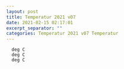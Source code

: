 ```yaml
---
layout: post
title: Temperatur 2021 v07
date: 2021-02-15 02:17:01
excerpt_separator: ""
categories: Temperatur 2021 v07 Temperatur
---
```

```
  deg C
  deg C
  deg C
```

